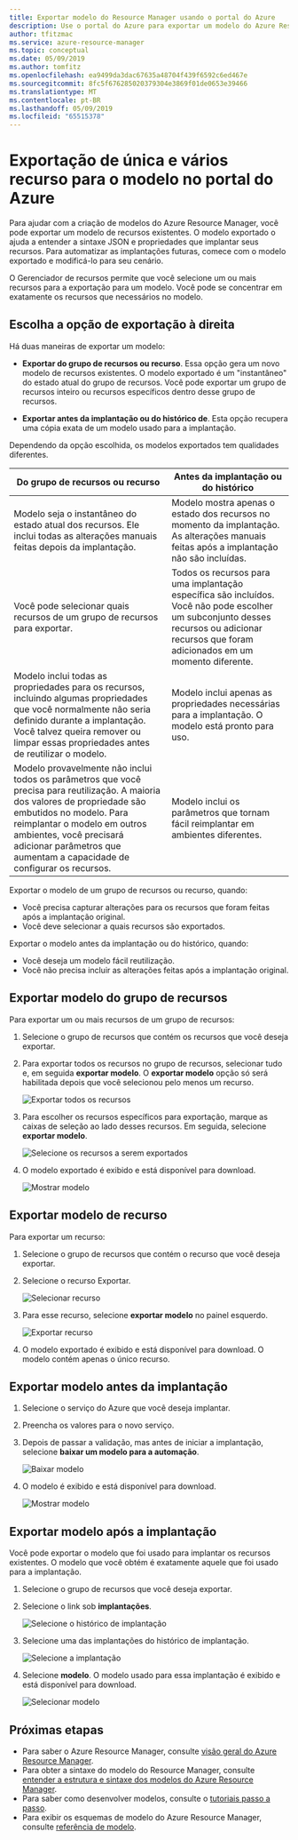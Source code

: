 ```yaml
---
title: Exportar modelo do Resource Manager usando o portal do Azure
description: Use o portal do Azure para exportar um modelo do Azure Resource Manager de recursos em sua assinatura.
author: tfitzmac
ms.service: azure-resource-manager
ms.topic: conceptual
ms.date: 05/09/2019
ms.author: tomfitz
ms.openlocfilehash: ea9499da3dac67635a48704f439f6592c6ed467e
ms.sourcegitcommit: 8fc5f676285020379304e3869f01de0653e39466
ms.translationtype: MT
ms.contentlocale: pt-BR
ms.lasthandoff: 05/09/2019
ms.locfileid: "65515378"
---
```

# <a name="single-and-multi-resource-export-to-template-in-azure-portal"></a>Exportação de única e vários recurso para o modelo no portal do Azure

Para ajudar com a criação de modelos do Azure Resource Manager, você pode exportar um modelo de recursos existentes. O modelo exportado o ajuda a entender a sintaxe JSON e propriedades que implantar seus recursos. Para automatizar as implantações futuras, comece com o modelo exportado e modificá-lo para seu cenário.

O Gerenciador de recursos permite que você selecione um ou mais recursos para a exportação para um modelo. Você pode se concentrar em exatamente os recursos que necessários no modelo.

## <a name="choose-the-right-export-option"></a>Escolha a opção de exportação à direita

Há duas maneiras de exportar um modelo:

* **Exportar do grupo de recursos ou recurso**. Essa opção gera um novo modelo de recursos existentes. O modelo exportado é um "instantâneo" do estado atual do grupo de recursos. Você pode exportar um grupo de recursos inteiro ou recursos específicos dentro desse grupo de recursos.

* **Exportar antes da implantação ou do histórico de**. Esta opção recupera uma cópia exata de um modelo usado para a implantação.

Dependendo da opção escolhida, os modelos exportados tem qualidades diferentes.

| Do grupo de recursos ou recurso | Antes da implantação ou do histórico |
| --------------------- | ----------------- |
| Modelo seja o instantâneo do estado atual dos recursos. Ele inclui todas as alterações manuais feitas depois da implantação. | Modelo mostra apenas o estado dos recursos no momento da implantação. As alterações manuais feitas após a implantação não são incluídas. |
| Você pode selecionar quais recursos de um grupo de recursos para exportar. | Todos os recursos para uma implantação específica são incluídos. Você não pode escolher um subconjunto desses recursos ou adicionar recursos que foram adicionados em um momento diferente. |
| Modelo inclui todas as propriedades para os recursos, incluindo algumas propriedades que você normalmente não seria definido durante a implantação. Você talvez queira remover ou limpar essas propriedades antes de reutilizar o modelo. | Modelo inclui apenas as propriedades necessárias para a implantação. O modelo está pronto para uso. |
| Modelo provavelmente não inclui todos os parâmetros que você precisa para reutilização. A maioria dos valores de propriedade são embutidos no modelo. Para reimplantar o modelo em outros ambientes, você precisará adicionar parâmetros que aumentam a capacidade de configurar os recursos. | Modelo inclui os parâmetros que tornam fácil reimplantar em ambientes diferentes. |

Exportar o modelo de um grupo de recursos ou recurso, quando:

* Você precisa capturar alterações para os recursos que foram feitas após a implantação original.
* Você deve selecionar a quais recursos são exportados.

Exportar o modelo antes da implantação ou do histórico, quando:

* Você deseja um modelo fácil reutilização.
* Você não precisa incluir as alterações feitas após a implantação original.

## <a name="export-template-from-resource-group"></a>Exportar modelo do grupo de recursos

Para exportar um ou mais recursos de um grupo de recursos:

1. Selecione o grupo de recursos que contém os recursos que você deseja exportar.

1. Para exportar todos os recursos no grupo de recursos, selecionar tudo e, em seguida **exportar modelo**. O **exportar modelo** opção só será habilitada depois que você selecionou pelo menos um recurso.

   ![Exportar todos os recursos](./media/export-template-portal/select-all-resources.png)

1. Para escolher os recursos específicos para exportação, marque as caixas de seleção ao lado desses recursos. Em seguida, selecione **exportar modelo**.

   ![Selecione os recursos a serem exportados](./media/export-template-portal/select-resources.png)

1. O modelo exportado é exibido e está disponível para download.

   ![Mostrar modelo](./media/export-template-portal/show-template.png)

## <a name="export-template-from-resource"></a>Exportar modelo de recurso

Para exportar um recurso:

1. Selecione o grupo de recursos que contém o recurso que você deseja exportar.

1. Selecione o recurso Exportar.

   ![Selecionar recurso](./media/export-template-portal/select-link-resource.png)

1. Para esse recurso, selecione **exportar modelo** no painel esquerdo.

   ![Exportar recurso](./media/export-template-portal/export-single-resource.png)

1. O modelo exportado é exibido e está disponível para download. O modelo contém apenas o único recurso.

## <a name="export-template-before-deployment"></a>Exportar modelo antes da implantação

1. Selecione o serviço do Azure que você deseja implantar.

1. Preencha os valores para o novo serviço.

1. Depois de passar a validação, mas antes de iniciar a implantação, selecione **baixar um modelo para a automação**.

   ![Baixar modelo](./media/export-template-portal/download-before-deployment.png)

1. O modelo é exibido e está disponível para download.

   ![Mostrar modelo](./media/export-template-portal/show-template-before-deployment.png)

## <a name="export-template-after-deployment"></a>Exportar modelo após a implantação

Você pode exportar o modelo que foi usado para implantar os recursos existentes. O modelo que você obtém é exatamente aquele que foi usado para a implantação.

1. Selecione o grupo de recursos que você deseja exportar.

1. Selecione o link sob **implantações**.

   ![Selecione o histórico de implantação](./media/export-template-portal/select-deployment-history.png)

1. Selecione uma das implantações do histórico de implantação.

   ![Selecione a implantação](./media/export-template-portal/select-details.png)

1. Selecione **modelo**. O modelo usado para essa implantação é exibido e está disponível para download.

   ![Selecionar modelo](./media/export-template-portal/show-template-from-history.png)

## <a name="next-steps"></a>Próximas etapas

- Para saber o Azure Resource Manager, consulte [visão geral do Azure Resource Manager](./resource-group-overview.md).
- Para obter a sintaxe do modelo do Resource Manager, consulte [entender a estrutura e sintaxe dos modelos do Azure Resource Manager](./resource-group-authoring-templates.md).
- Para saber como desenvolver modelos, consulte o [tutoriais passo a passo](/azure/azure-resource-manager/).
- Para exibir os esquemas de modelo do Azure Resource Manager, consulte [referência de modelo](/azure/templates/).